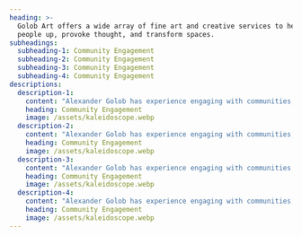 ```yaml
---
heading: >-
  Golob Art offers a wide array of fine art and creative services to help lift
  people up, provoke thought, and transform spaces.
subheadings:
  subheading-1: Community Engagement
  subheading-2: Community Engagement
  subheading-3: Community Engagement
  subheading-4: Community Engagement
descriptions:
  description-1:
    content: "Alexander Golob has experience engaging with communities, conducting research, and developing and implementing art and placemaking policy, strategy, and integration. His studio has worked with city governments on policy and implementation, non-profits embarking upon art initiative, and early stage start-ups looking for guidance.\r\n\r\nArt provides benefits for sense of community, business, marketing, and health. Sometimes, it helps to have an artist to integrate that perspective into a community, business, or project.\r"
    heading: Community Engagement
    image: /assets/kaleidoscope.webp
  description-2:
    content: "Alexander Golob has experience engaging with communities, conducting research, and developing and implementing art and placemaking policy, strategy, and integration. His studio has worked with city governments on policy and implementation, non-profits embarking upon art initiative, and early stage start-ups looking for guidance.\r\n\r\nArt provides benefits for sense of community, business, marketing, and health. Sometimes, it helps to have an artist to integrate that perspective into a community, business, or project.\r"
    heading: Community Engagement
    image: /assets/kaleidoscope.webp
  description-3:
    content: "Alexander Golob has experience engaging with communities, conducting research, and developing and implementing art and placemaking policy, strategy, and integration. His studio has worked with city governments on policy and implementation, non-profits embarking upon art initiative, and early stage start-ups looking for guidance.\r\n\r\nArt provides benefits for sense of community, business, marketing, and health. Sometimes, it helps to have an artist to integrate that perspective into a community, business, or project.\r"
    heading: Community Engagement
    image: /assets/kaleidoscope.webp
  description-4:
    content: "Alexander Golob has experience engaging with communities, conducting research, and developing and implementing art and placemaking policy, strategy, and integration. His studio has worked with city governments on policy and implementation, non-profits embarking upon art initiative, and early stage start-ups looking for guidance.\r\n\r\nArt provides benefits for sense of community, business, marketing, and health. Sometimes, it helps to have an artist to integrate that perspective into a community, business, or project.\r\n"
    heading: Community Engagement
    image: /assets/kaleidoscope.webp
---
```



